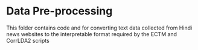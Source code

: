 # Data Pre-processing
This folder contains code and for converting text data collected from Hindi news websites to the interpretable format required by the ECTM and CorrLDA2 scripts
